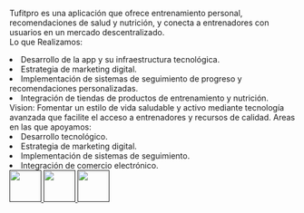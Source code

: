 <span class="font-bold text-start text-xl">Tufitpro</span><span class="font-light text-start text-xl"> es una aplicación que ofrece entrenamiento personal, recomendaciones de salud y nutrición, y conecta a entrenadores con usuarios en un mercado descentralizado.
 <br> <span class="font-bold text-xl">Lo que Realizamos:</span>
</span> 
<li class="font-light text-start text-xl">Desarrollo de la app y su infraestructura tecnológica.</li><li class="font-light text-start text-xl">Estrategia de marketing digital.</li><li class="font-light text-start text-xl">Implementación de sistemas de seguimiento de progreso y recomendaciones personalizadas.</li><li class="font-light text-start text-xl">Integración de tiendas de productos de entrenamiento y nutrición.</li>
<!-- VISION -->
<span class="font-semibold text-start text-xl"> Vision:</span>
<span class="font-light text-start text-xl">Fomentar un estilo de vida saludable y activo mediante tecnología avanzada que facilite el acceso a entrenadores y recursos de calidad.</span> 
<!-- AREAS DE TRABAJO -->
<span class="font-semibold text-start text-xl"> Areas en las que apoyamos:</span>
<li class="font-light text-start text-xl">Desarrollo tecnológico.</li><li class="font-light text-start text-xl">Estrategia de marketing digital.</li><li class="font-light text-start text-xl">Implementación de sistemas de seguimiento.</li><li class="font-light text-start text-xl">Integración de comercio electrónico.</li> 
<div class="flex justify-items-center w-5/12 py-5 gap-0">
<a href="" target="_blank"><img src="https://xpanzion.net/assets/icon-web.png" alt=""style="width:56px; height:56px">
</a>
<a href="" target="_blank"><img src="https://xpanzion.net/assets/icon-ig.png" alt="" style="width:56px; height:56px">
</a>
<a href="" target="_blank"><img src="https://xpanzion.net/assets/icon-fb.png" alt="" style="width:56px; height:56px">
</a>
</div>